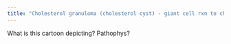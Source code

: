 ```yaml
---
title: "Cholesterol granuloma (cholesterol cyst) - giant cell rxn to cholesterol crystals or recurrent hemorrhage --&gt; mass"
---
```

What is this cartoon depicting? Pathophys?

